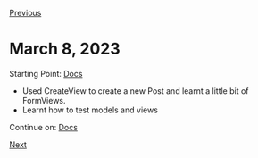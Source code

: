 [Previous](./3.md)

# March 8, 2023

Starting Point: [Docs](https://docs.djangoproject.com/en/4.1/intro/tutorial05/)

- Used CreateView to create a new Post and learnt a little bit of FormViews.
- Learnt how to test models and views

Continue on: [Docs](https://docs.djangoproject.com/en/4.1/intro/tutorial06/)

[Next](./5.md)
